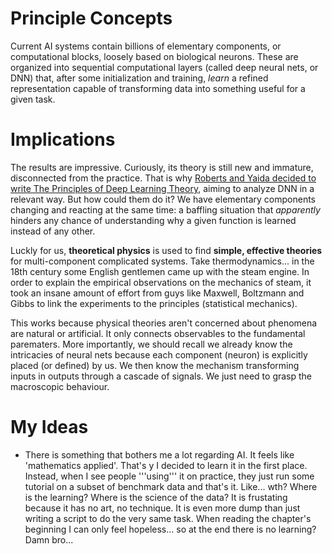 # Principle Concepts

Current AI systems contain billions of elementary components, or computational blocks, loosely based on biological neurons. These are organized into sequential computational layers (called deep neural nets, or DNN) that, after some initialization and training, _learn_ a refined representation capable of transforming data into something useful for a given task.





# Implications

The results are impressive. Curiously, its theory is still new and immature, disconnected from the practice. That is why [Roberts and Yaida decided to write The Principles of Deep Learning Theory](https://arxiv.org/pdf/2106.10165.pdf), aiming to analyze DNN in a relevant way. But how could them do it? We have elementary components changing and reacting at the same time: a baffling situation that _apparently_ hinders any chance of understanding why a given function is learned instead of any other.

Luckly for us, **theoretical physics** is used to find **simple, effective theories** for multi-component complicated systems. Take thermodynamics... in the 18th century some English gentlemen came up with the steam engine. In order to explain the empirical observations on the mechanics of steam, it took an insane amount of effort from guys like Maxwell, Boltzmann and Gibbs to link the experiments to the principles (statistical mechanics).

This works because physical theories aren't concerned about phenomena are natural or artificial. It only connects observables to the fundamental parematers. 
More importantly, we should recall we already know the intricacies of neural nets because each component (neuron) is explicitly placed (or defined) by us. We then know the mechanism transforming inputs in outputs through a cascade of signals. We just need to  grasp the macroscopic behaviour.

# My Ideas

- There is something that bothers me a lot regarding AI. It feels like 'mathematics applied'. That's y I decided to learn it in the first place. Instead, when I see people '''using''' it on practice, they just run some tutorial on a subset of benchmark data and that's it. Like... wth? Where is the learning? Where is the science of the data? It is frustating because it has no art, no technique. It is even more dump than just writing a script to do the very same task. When reading the chapter's beginning I can only feel hopeless... so at the end there is no learning? Damn bro...